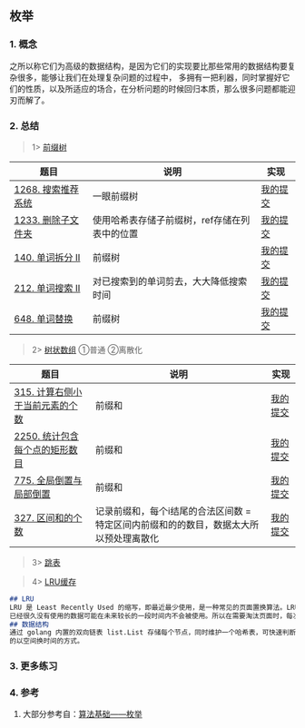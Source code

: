 ## 枚举

### 1. 概念
之所以称它们为高级的数据结构，是因为它们的实现要比那些常用的数据结构要复杂很多，能够让我们在处理复杂问题的过程中，
多拥有一把利器，同时掌握好它们的性质，以及所适应的场合，在分析问题的时候回归本质，那么很多问题都能迎刃而解了。

### 2. 总结

> 1> [前缀树](https://blog.csdn.net/DeveloperFire/article/details/128861092)
> 
| 题目                                                                          | 说明                                                    | 实现                                                                            |
|-----------------------------------------------------------------------------|-------------------------------------------------------|-------------------------------------------------------------------------------|
| [1268. 搜索推荐系统](https://leetcode.cn/problems/search-suggestions-system/description/) | 一眼前缀树                    | [我的提交](https://leetcode.cn/problems/search-suggestions-system/submissions/479543984/) |
| [1233. 删除子文件夹](https://leetcode.cn/problems/remove-sub-folders-from-the-filesystem/description/) | 使用哈希表存储子前缀树，ref存储在列表中的位置 | [我的提交](https://leetcode.cn/problems/remove-sub-folders-from-the-filesystem/submissions/482986495/) |
| [140. 单词拆分 II](https://leetcode.cn/problems/word-break-ii/description/) | 前缀树                      | [我的提交](https://leetcode.cn/problems/word-break-ii/submissions/487470460/) |
| [212. 单词搜索 II](https://leetcode.cn/problems/word-search-ii/description/) | 对已搜索到的单词剪去，大大降低搜索时间      | [我的提交](https://leetcode.cn/problems/word-search-ii/submissions/487614649/) |
| [648. 单词替换](https://leetcode.cn/problems/replace-words/description/) | 前缀树                      | [我的提交](https://leetcode.cn/problems/replace-words/submissions/489921442/) |


> 2> [树状数组](https://zhuanlan.zhihu.com/p/546893960)
> ①普通
> ②离散化
>
| 题目                                                                        | 说明                                            | 实现                                                                            |
|---------------------------------------------------------------------------|-----------------------------------------------|-------------------------------------------------------------------------------|
| [315. 计算右侧小于当前元素的个数](https://leetcode.cn/problems/count-of-smaller-numbers-after-self/) | 前缀和                                           | [我的提交](https://leetcode.cn/problems/count-of-smaller-numbers-after-self/submissions/488075059/) |
| [2250. 统计包含每个点的矩形数目](https://leetcode.cn/problems/count-number-of-rectangles-containing-each-point/description/) | 前缀和                                           | [我的提交](https://leetcode.cn/problems/count-number-of-rectangles-containing-each-point/submissions/469494008/) |
| [775. 全局倒置与局部倒置](https://leetcode.cn/problems/global-and-local-inversions/description/) | 前缀和                                           | [我的提交](https://leetcode.cn/problems/global-and-local-inversions/submissions/490980495/) |
| [327. 区间和的个数](https://leetcode.cn/problems/count-of-range-sum/description/) | 记录前缀和，每个i结尾的合法区间数 = 特定区间内前缀和的的数目，数据太大所以预处理离散化 | [我的提交](https://leetcode.cn/problems/count-of-range-sum/submissions/499683923/) |

> 3> [跳表](https://zhuanlan.zhihu.com/p/637407262?utm_id=0)

> 4> [LRU缓存](https://blog.csdn.net/weixin_44728824/article/details/121456757)
```markdown
## LRU
LRU 是 Least Recently Used 的缩写，即最近最少使用，是一种常见的页面置换算法。LRU 算法的基本理念是：最近使用的数据在未来一段时间仍会被使用，
已经很久没有使用的数据可能在未来较长的一段时间内不会被使用。所以在需要淘汰页面时，每次选择淘汰最久没有被访问的页面。
## 数据结构
通过 golang 内置的双向链表 list.List 存储每个节点，同时维护一个哈希表，可快速判断需要加载的数据是否已经在链表中存在，无须遍历链表查找，典型
的以空间换时间的方式。
```
### 3. 更多练习


### 4. 参考
1. 大部分参考自：[算法基础——枚举](https://blog.csdn.net/weixin_45652283/article/details/131244459?utm_medium=distribute.pc_relevant.none-task-blog-2~default~baidujs_baidulandingword~default-1-131244459-blog-129442726.235^v38^pc_relevant_sort_base3&spm=1001.2101.3001.4242.2&utm_relevant_index=4) 